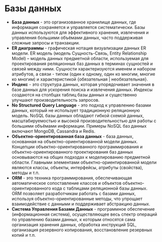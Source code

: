 # Базы данных

- **База данных** - это организованное хранилище данных, где информация сохраняется и управляется систематически. Базы данных используются для эффективного хранения, извлечения и управления большими объёмами данных, часто поддерживая сложные запросы и транзакции.
- **ER диаграммы** - графическая нотация визуализации данных ER модели. ER модель (модель Сущность-Связь, Entity Relationship Model) – модель данных предметной области, используемая для проектирования реляционных баз данных в терминах сущностей и связей между ними. Сущности характеризуются именем и набором атрибутов, а связи - типом (один к одному, один ко многим, многие ко многим) и характеристикой {обязательная | необязательная}.
- **Индекс** - это структура данных, которая упорядочивает значения в базе данных для ускорения поиска и извлечения данных. Индексы создаются на столбцах таблиц базы данных и существенно улучшают производительность запросов.
- **No Structured Query Language** - это подход к управлению базами данных, который не использует традиционную реляционную модель. NoSQL базы данных обладают гибкой схемой данных, масштабируемостью и высокой производительностью для работы с большими объёмами информации. Примеры NoSQL баз данных включают MongoDB, Cassandra и Redis.
- **Объектно-ориентированная база данных** - база данных, основанная на объектно-ориентированной модели данных. Концепции объектно-ориентированного программирования и объектно-ориентированного проектирования баз данных основываются на общих подходах к моделированию предметной области. Главными элементами объектно-ориентированной модели являются классы, объекты, интерфейсы, атрибуты (свойства), методы и т.п.
- **ORM** - это техника программирования, обеспечивающая автоматическое сопоставление классов и объектов объектно-ориентированного кода с таблицами реляционной базы данных. ORM позволяет разработчикам работать с базами данных, используя объектно-ориентированные методы, что упрощает взаимодействие с данными и поддерживает абстракцию данных.
- **Система Управления Базами Данных** - программное обеспечение (информационная система), осуществляющее весь спектр операций по управлению базами данных, к которым относятся сама организация хранения данных, обработка инструкций SQL, организация резервного копирования, восстановление резервных копий и т.п.
